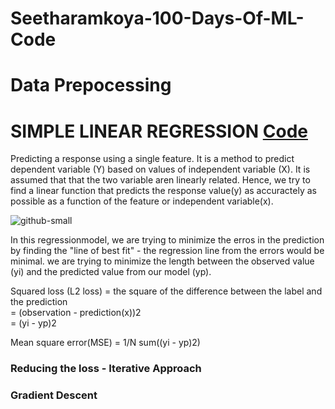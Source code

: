 # Seetharamkoya-100-Days-Of-ML-Code
# Data Prepocessing






# SIMPLE LINEAR REGRESSION [Code](https://github.com/Seetharamkoya/100-Days-Of-ML-Code/blob/master/simple_Linear%20Regression.ipynb)
Predicting a response using a single feature.
It is a method to predict dependent variable (Y) based on values of independent variable (X). It is assumed that that the two variable aren linearly related. Hence, we try to find a linear function that predicts the response value(y) as  accuractely as possible as a function of the feature or independent variable(x).

![github-small](https://www.skysilk.com/blog/wp-content/uploads/2018/09/SimpleLinearRegressionEquation.jpg)

In this regressionmodel, we are trying to minimize the erros in the prediction by finding the "line of best fit"  - the regression line from the errors would be minimal. we are trying to minimize the length between the observed value (yi) and the predicted value from our model (yp).

Squared loss (L2 loss) =  the square of the difference between the label and the prediction\
                       = (observation - prediction(x))2\
                       = (yi - yp)2
                          
Mean square error(MSE) = 1/N sum((yi - yp)2)

### Reducing the loss - Iterative Approach
### Gradient Descent

